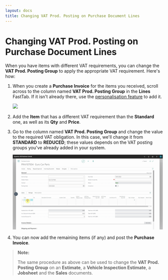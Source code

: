 ```yaml
---
layout: docs
title: Changing VAT Prod. Posting on Purchase Document Lines 
---
```


# Changing VAT Prod. Posting on Purchase Document Lines
When you have items with different VAT requirements, you can change the **VAT Prod. Posting Group** to apply the appropriate VAT requirement. Here's how:
1. When you create a **Purchase Invoice** for the items you received, scroll across to the column named **VAT Prod. Posting Group** in the **Lines** FastTab. If it isn't already there, use the [personalisation feature](garagehive-personalising-garagehive.html) to add it.

   ![](media/garagehive-vat-prod-posting1.gif)

2. Add the **Item** that has a different VAT requirement than the **Standard** one, as well as its **Qty** and **Price**.
3. Go to the column named **VAT Prod. Posting Group** and change the value to the required VAT obligation. In this case, we'll change it from **STANDARD** to **REDUCED**; these values depends on the VAT posting groups you've already added in your system.

   ![](media/garagehive-vat-prod-posting2.gif)

4. You can now add the remaining items (if any) and post the **Purchase Invoice**.

> **Note:**
>
> The same procedure as above can be used to change the **VAT Prod. Posting Group** on an **Estimate**, a **Vehicle Inspection Estimate**, a **Jobsheet** and the **Sales** documents.